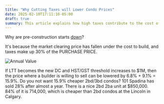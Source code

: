 ```yaml
---
title: "Why Cutting Taxes will Lower Condo Prices"
date: 2025-02-10T17:11:10-05:00
draft: true
summary: This article explains how high taxes contribute to the cost of new condos and argues that reducing taxes, such as the Land Transfer Tax and HST/GST, could lower prices by a significant percentage, making 2-bedroom and 3-bedroom condos more affordable.
---
```


Why are pre-construction starts [down](https://www03.cmhc-schl.gc.ca/hmip-pimh/en/TableMapChart/Table?TableId=1.1.1.8&GeographyId=2270&GeographyTypeId=3&DisplayAs=Table&GeograghyName=Toronto)?

It's because the market clearing price has fallen under the cost to build, and taxes make up 30% of the PURCHASE PRICE.

![Annual Value](https://preview.redd.it/pierre-poilievres-housing-affordability-policies-v0-g0a2c4vrwdie1.png?width=926&format=png&auto=webp&s=52491c944909ee15f96fc347630d9d94c8cc7d1e)

If LTT becomes the new DC and HST/GST threshold increases to $1M, then the price where a builder is willing to sell can be lowered by 6.8% + 9.1% = 15.9%. Do you not want 15.9% cheaper 2bd/3bd condos? 101 Spadina has sold 28% after almost a year. There is a nice 2bd 2ba unit at $850,000. 84% of it is 714,000, which is cheaper than 2bd condos at the Lincoln in Calgary.
